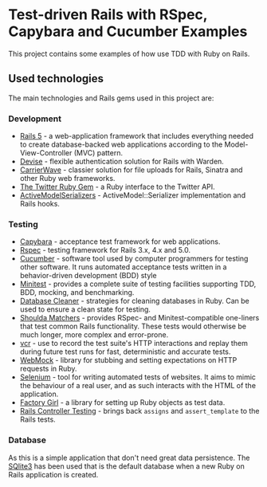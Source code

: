 # Test-driven Rails with RSpec, Capybara and Cucumber Examples

This project contains some examples of how use TDD with Ruby on Rails.

## Used technologies

The main technologies and Rails gems used in this project are:

### Development
* [Rails 5](http://rubyonrails.org/) - a web-application framework that includes everything needed to create 
database-backed web applications according to the Model-View-Controller (MVC) pattern.
* [Devise](https://github.com/plataformatec/devise) - flexible authentication solution for Rails with Warden.   
* [CarrierWave](https://github.com/carrierwaveuploader/carrierwave) - classier solution for file uploads for Rails,
Sinatra and other Ruby web frameworks.
* [The Twitter Ruby Gem](https://github.com/sferik/twitter) - a Ruby interface to the Twitter API.
* [ActiveModelSerializers](https://github.com/rails-api/active_model_serializers) - ActiveModel::Serializer 
implementation and Rails hooks.

### Testing
* [Capybara](https://github.com/teamcapybara/capybara) - acceptance test framework for web applications.
* [Rspec](https://github.com/rspec/rspec-rails) - testing framework for Rails 3.x, 4.x and 5.0.
* [Cucumber](https://cucumber.io/) - software tool used by computer programmers for testing other software. It runs 
automated acceptance tests written in a behavior-driven development (BDD) style 
* [Minitest](https://github.com/seattlerb/minitest) - provides a complete suite of testing facilities supporting TDD, 
BDD, mocking, and benchmarking.
* [Database Cleaner](https://github.com/DatabaseCleaner/database_cleaner) - strategies for cleaning databases in Ruby.
 Can be used to ensure a clean state for testing.
* [Shoulda Matchers](https://github.com/thoughtbot/shoulda-matchers) - provides RSpec- and Minitest-compatible 
one-liners that test common Rails functionality. These tests would otherwise be much longer, more complex
and error-prone.
* [vcr](https://github.com/vcr/vcr) - use to record the test suite's HTTP interactions and replay them during future
test runs for fast, deterministic and accurate tests.
* [WebMock](https://github.com/bblimke/webmock) - library for stubbing and setting expectations on HTTP requests in Ruby.
* [Selenium](https://github.com/SeleniumHQ/selenium) -  tool for writing automated tests of websites. It aims to mimic 
the behaviour of a real user, and as such interacts with the HTML of the application.
* [Factory Girl](https://github.com/thoughtbot/factory_girl_rails) - a library for setting up Ruby objects as test data. 
* [Rails Controller Testing](https://github.com/rails/rails-controller-testing) - brings back `assigns` and `assert_template` 
to the Rails tests.  

### Database      

As this is a simple application that don't need great data persistence. The [SQlite3](https://www.sqlite.org/) has been used 
that is the default database when a new Ruby on Rails application is created.